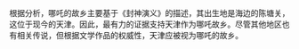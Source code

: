 根据分析，哪吒的故乡主要基于《封神演义》的描述，其出生地是海边的陈塘关，这位于现今的天津。因此，最有力的证据支持天津作为哪吒故乡。尽管其他地区也有相关传说，但根据文学作品的权威性，天津应被视为哪吒的故乡。